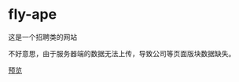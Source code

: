 # fly-ape
这是一个招聘类的网站

不好意思，由于服务器端的数据无法上传，导致公司等页面版块数据缺失。

[预览](https://cyl66466.github.io/fly-ape/public/client/index.html)
